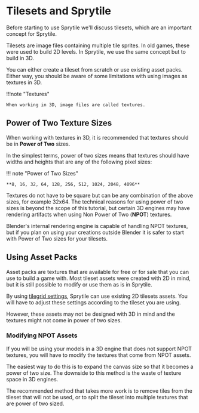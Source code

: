 # Tilesets and Sprytile

Before starting to use Sprytile we'll discuss tilesets, which are an important concept for Sprytile.

Tilesets are image files containing multiple tile sprites. In old games, these were used to build 2D levels. In Sprytile, we use the same concept but to build in 3D.

You can either create a tileset from scratch or use existing asset packs. Either way, you should be aware of some limitations with using images as textures in 3D. 

!!!note "Textures"

	When working in 3D, image files are called textures.

## Power of Two Texture Sizes

When working with textures in 3D, it is recommended that textures should be in **Power of Two** sizes.

In the simplest terms, power of two sizes means that textures should have widths and heights that are any of the following pixel sizes:

!!! note "Power of Two Sizes"

	**8, 16, 32, 64, 128, 256, 512, 1024, 2048, 4096**

Textures do not have to be square but can be any combination of the above sizes, for example 32x64. 
The technical reasons for using power of two sizes is beyond the scope of this tutorial, but certain 3D engines may have rendering artifacts when using Non Power of Two (**NPOT**) textures.

Blender's internal rendering engine is capable of handling NPOT textures, but if you plan on using your creations outside Blender it is safer to start with Power of Two sizes for your tilesets.

## Using Asset Packs

Asset packs are textures that are available for free or for sale that you can use to build a game with. Most tileset assets were created with 2D in mind, but it is still possible to modify or use them as is in Sprytile.

By using [tilegrid settings](../advanced-features#additional-tile-grid-settings), Sprytile can use existing 2D tilesets assets. You will have to adjust these settings according to the tileset you are using.

However, these assets may not be designed with 3D in mind and the textures might not come in power of two sizes.

### Modifying NPOT Assets

If you will be using your models in a 3D engine that does not support NPOT textures, you will have to modify the textures that come from NPOT assets.

The easiest way to do this is to expand the canvas size so that it becomes a power of two size. The downside to this method is the waste of texture space in 3D engines.

The recommended method that takes more work is to remove tiles from the tileset that will not be used, or to split the tileset into multiple textures that are power of two sized.